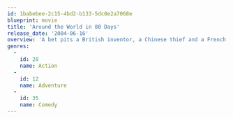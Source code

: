 ```yaml
---
id: 1babebee-2c15-4bd2-b133-5dc0e2a7068e
blueprint: movie
title: 'Around the World in 80 Days'
release_date: '2004-06-16'
overview: 'A bet pits a British inventor, a Chinese thief and a French artist on a worldwide adventure that they can circle the globe in 80 days.'
genres:
  -
    id: 28
    name: Action
  -
    id: 12
    name: Adventure
  -
    id: 35
    name: Comedy
---
```

